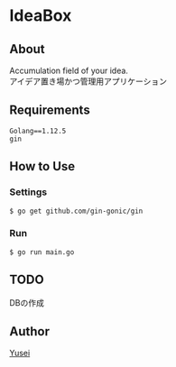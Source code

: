 # IdeaBox
## About
Accumulation field of your idea.  
アイデア置き場かつ管理用アプリケーション

## Requirements
```
Golang==1.12.5
gin
```

## How to Use
### Settings
```
$ go get github.com/gin-gonic/gin
```

### Run
```
$ go run main.go
```

## TODO
DBの作成

## Author
[Yusei](https://github.com/index30)